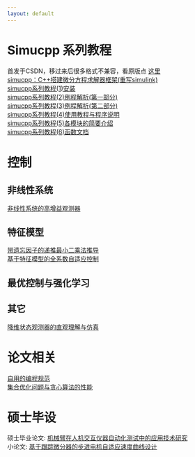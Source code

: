 ```yaml
---
layout: default
---
```


# Simucpp 系列教程
首发于CSDN，移过来后很多格式不兼容，看原版点 [这里](https://blog.csdn.net/qq_34288751/category_11453352.html)  
[simucpp：C++搭建微分方程求解器框架(重写simulink)](./simucpp_blog/simucpp0introduction.html)  
[simucpp系列教程(1)安装](./simucpp_blog/simucpp1install.html)  
[simucpp系列教程(2)例程解析(第一部分)](./simucpp_blog/simucpp2example-part1.html)  
[simucpp系列教程(3)例程解析(第二部分)](./simucpp_blog/simucpp3example-part2.html)  
[simucpp系列教程(4)使用教程与程序说明](./simucpp_blog/simucpp4tutorial.html)  
[simucpp系列教程(5)各模块的简要介绍](./simucpp_blog/simucpp5moduleintro.html)  
[simucpp系列教程(6)函数文档](./simucpp_blog/simucpp6documentation.html)  

# 控制
## 非线性系统
[非线性系统的高增益观测器](./controlnotes/high-gain-observer.html)  
## 特征模型
[带遗忘因子的递推最小二乘法推导](./controlnotes/regret-least-square.html)  
[基于特征模型的全系数自适应控制](./controlnotes/character-model.html)  
## 最优控制与强化学习
## 其它
[降维状态观测器的直观理解与仿真](./controlnotes/reduced-order-state-observer.html)  

# 论文相关
[自用的编程规范](./paper/codestyle.html)  
[集合优化问题与贪心算法的性能](./paper/jYajing20.html)  

# 硕士毕设
硕士毕业论文: [机械臂在人机交互仪器自动化测试中的应用技术研究](https://gitee.com/xd15zhn/masterthesis/releases/download/V1.3.2/main.pdf)  
小论文: [基于跟踪微分器的步进电机自适应速度曲线设计](https://gitee.com/xd15zhn/stepmotorpaper/releases/download/V1.00/stepmotorpaper.pdf)
